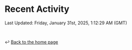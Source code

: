 # Recent Activity

<!--RECENT_ACTIVITY:start-->
<!--RECENT_ACTIVITY:end-->

<!--RECENT_ACTIVITY:last_update-->
Last Updated: Friday, January 31st, 2025, 1:12:29 AM (GMT)
<!--RECENT_ACTIVITY:last_update_end-->

<br>

↩️ [Back to the home page](/README.md)
